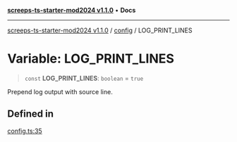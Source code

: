 [**screeps-ts-starter-mod2024 v1.1.0**](../../README.md) • **Docs**

***

[screeps-ts-starter-mod2024 v1.1.0](../../modules.md) / [config](../README.md) / LOG\_PRINT\_LINES

# Variable: LOG\_PRINT\_LINES

> `const` **LOG\_PRINT\_LINES**: `boolean` = `true`

Prepend log output with source line.

## Defined in

[config.ts:35](https://github.com/Kaimodo/screeps-ts-starter-mod2024/blob/a5b73b336d65167dfd0cbe18548fc5cecc5905cf/src/config.ts#L35)
